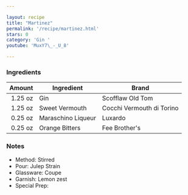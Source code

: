```yaml
---

layout: recipe
title: "Martinez"
permalink: '/recipe/martinez.html'
stars: 0
category: 'Gin '
youtube: 'MuxY7\_-_U_8'

---
```


### Ingredients

| Amount  | Ingredient               | Brand              |
| ------: | ------------------ | ------------------------- |
| 1.25 oz | Gin                | Scofflaw Old Tom          |
| 1.25 oz | Sweet Vermouth     | Cocchi Vermouth di Torino |
| 0.25 oz | Maraschino Liqueur | Luxardo                   |
| 0.25 oz | Orange Bitters     | Fee Brother's             |

### Notes

- Method: Stirred
- Pour: Julep Strain
- Glassware: Coupe
- Garnish: Lemon zest
- Special Prep:

